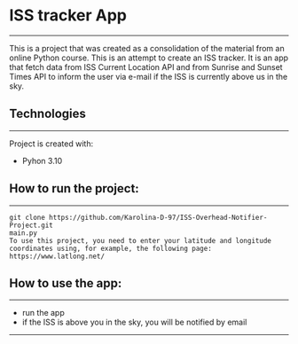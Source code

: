 # ISS tracker App
---
This is a project that was created as a consolidation of the material from an online Python course. This is an attempt to create an ISS tracker. It is an app that fetch data from ISS Current Location API and from Sunrise and Sunset Times API to inform the user via e-mail if the ISS is currently above us in the sky.

## Technologies
---
Project is created with: 
+ Pyhon 3.10

## How to run the project:
---
```
git clone https://github.com/Karolina-D-97/ISS-Overhead-Notifier-Project.git
main.py
To use this project, you need to enter your latitude and longitude coordinates using, for example, the following page: https://www.latlong.net/
```
## How to use the app:
---
+ run the app
+ if the ISS is above you in the sky, you will be notified by email
---
